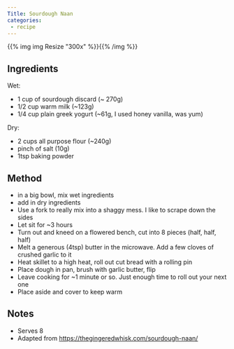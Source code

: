```yaml
---
Title: Sourdough Naan
categories:
 - recipe
---
```

{{% img img Resize "300x" %}}{{% /img %}}

## Ingredients
Wet:
* 1 cup of sourdough discard (~ 270g)
* 1/2 cup warm milk (~123g)
* 1/4 cup plain greek yogurt (~61g, I used honey vanilla, was yum)

Dry:
* 2 cups all purpose flour (~240g)
* pinch of salt (10g)
* 1tsp baking powder

## Method
* in a big bowl, mix wet ingredients
* add in dry ingredients
* Use a fork to really mix into a shaggy mess.  I like to scrape down the sides
* Let sit for ~3 hours
* Turn out and kneed on a flowered bench, cut into 8 pieces (half, half, half)
* Melt a generous (4tsp) butter in the microwave.  Add a few cloves of crushed garlic to it
* Heat skillet to a high heat, roll out cut bread with a rolling pin
* Place dough in pan, brush with garlic butter, flip
* Leave cooking for ~1 minute or so.  Just enough time to roll out your next one
* Place aside and cover to keep warm

## Notes
* Serves 8
* Adapted from https://thegingeredwhisk.com/sourdough-naan/